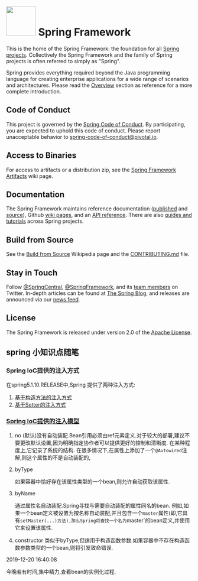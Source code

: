 # <img src="src/docs/asciidoc/images/spring-framework.png" width="80" height="80"> Spring Framework

This is the home of the Spring Framework: the foundation for all [Spring projects](https://spring.io/projects). Collectively the Spring Framework and the family of Spring projects is often referred to simply as "Spring". 

Spring provides everything required beyond the Java programming language for creating enterprise applications for a wide range of scenarios and architectures. Please read the [Overview](https://docs.spring.io/spring/docs/current/spring-framework-reference/overview.html#spring-introduction) section as reference for a more complete introduction.

## Code of Conduct

This project is governed by the [Spring Code of Conduct](CODE_OF_CONDUCT.adoc). By participating, you are expected to uphold this code of conduct. Please report unacceptable behavior to spring-code-of-conduct@pivotal.io.

## Access to Binaries

For access to artifacts or a distribution zip, see the [Spring Framework Artifacts](https://github.com/spring-projects/spring-framework/wiki/Spring-Framework-Artifacts) wiki page.

## Documentation

The Spring Framework maintains reference documentation ([published](https://docs.spring.io/spring-framework/docs/current/spring-framework-reference/) and [source](src/docs/asciidoc)), Github [wiki pages](https://github.com/spring-projects/spring-framework/wiki), and an
[API reference](https://docs.spring.io/spring-framework/docs/current/javadoc-api/). There are also [guides and tutorials](https://spring.io/guides) across Spring projects.

## Build from Source

See the [Build from Source](https://github.com/spring-projects/spring-framework/wiki/Build-from-Source) Wikipedia page and the [CONTRIBUTING.md](CONTRIBUTING.md) file.

## Stay in Touch

Follow [@SpringCentral](https://twitter.com/springcentral), [@SpringFramework](https://twitter.com/springframework), and its [team members](https://twitter.com/springframework/lists/team/members) on Twitter. In-depth articles can be found at [The Spring Blog](https://spring.io/blog/), and releases are announced via our [news feed](https://spring.io/blog/category/news).

## License

The Spring Framework is released under version 2.0 of the [Apache License](https://www.apache.org/licenses/LICENSE-2.0).


## spring 小知识点随笔

### Spring IoC提供的注入方式
在spring5.1.10.RELEASE中,Spring 提供了两种注入方式:

1. [基于构造方法的注入方式](https://docs.spring.io/spring/docs/5.1.10.RELEASE/spring-framework-reference/core.html#beans-constructor-injection)
2. [基于Setter的注入方式](https://docs.spring.io/spring/docs/5.1.10.RELEASE/spring-framework-reference/core.html#beans-setter-injection)

### [Spring IoC提供的注入模型](https://docs.spring.io/spring/docs/5.1.10.RELEASE/spring-framework-reference/core.html#beans-factory-autowire)

1. no 
    (默认)没有自动装配.Bean引用必须由ref元素定义.对于较大的部署,建议不要更改默认设置,因为明确指定协作者可以提供更好的控制和清晰度.
    在某种程度上,它记录了系统的结构.
    在很多情况下,在属性上添加了一个`@Autowired`注解,则这个属性的不是自动装配的,
2. byType 
    
    如果容器中恰好存在该属性类型的一个bean,则允许自动获取该属性.

3. byName
 
   通过属性名自动装配.Spring寻找与需要自动装配的属性同名的bean.
   例如,如果一个bean定义被设置为按名称自动装配,并且包含一个`master`属性(即,它具有`setMaster(...)方法),那么Spring将查找一个名为`master`的bean定义,并使用它来设置该属性.
   
4. constructor
    类似于byType,但适用于构造函数参数.如果容器中不存在构造函数参数类型的一个bean,则将引发致命错误.



2019-12-20 16:40:08

今晚若有时间,集中精力,查看bean的实例化过程.






